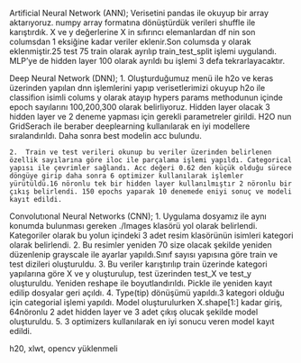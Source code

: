 Artificial Neural Network (ANN);
    Verisetini pandas ile okuyup bir array aktarıyoruz. numpy array formatına dönüştürdük verileri shuffle ile karıştırdık. X ve y değerlerine X in sıfırıncı elemanlardan df nin son columsdan  1 eksiğine kadar veriler eklenir.Son  columsda y olarak eklenmiştir.25 test 75 train olarak ayrılıp train_test_split işlemi uygulandı. MLP’ye de hidden layer 100 olarak ayrıldı bu işlemi 3 defa tekrarlayacaktır.

Deep Neural Network (DNN);
    1.	Oluşturduğumuz menü ile h2o ve keras üzerinden yapılan dnn işlemlerini yapıp verisetlerimizi okuyup h2o ile  classifion isimli colums y olarak atayıp hypers params methodunun içinde epoch sayılarını 100,200,300 olarak belirliyoruz. Hidden layer olacak 3 hidden layer ve 2 deneme yapması için gerekli parametreler girildi. H2O nun GridSerach ile beraber deeplearning kullanılarak en iyi modellere sıralandırıldı. Daha sonra best modelin acc bulundu.

    2.	Train ve test verileri okunup bu veriler üzerinden belirlenen özellik sayılarına göre iloc ile parçalama işlemi yapıldı. Categorical yapısı ile çevrimler sağlandı. Acc değeri 0.62 den küçük olduğu sürece döngüye girip daha sonra 6 optimizer kullanılarak işlemler yürütüldü.16 nöronlu tek bir hidden layer kullanılmıştır 2 nöronlu bir çıkış belirlendi. 150 epochs yaparak 10 denemede eniyi sonuç ve modeli kayıt edildi.

Convolutıonal Neural Networks (CNN);
    1.	Uygulama dosyamız ile aynı konumda bulunması gereken ./Images klasörü yol olarak belirlendi. Kategoriler olarak bu yolun içindeki 3 adet resim klasörünün isimleri kategori olarak belirlendi.
    2.	Bu resimler yeniden 70 size olacak şekilde yeniden düzenlenip grayscale ile ayarlar yapıldı.Sınıf sayısı yapısına göre train ve test dizileri oluşturuldu.
    3.	Bu veriler karıştırılıp train üzerinde kategori yapılarına göre X ve y oluşturulup, test üzerinden test_X ve test_y oluşturuldu. Yeniden reshape ile boyutlandırıldı. Pickle ile yeniden kayıt edilip dosyalar geri açıldı.
    4.	Type(tip) dönüşümü yapıldı.3 kategori olduğu için categorial işlemi yapıldı. Model oluşturulurken X.shape[1:] kadar giriş, 64nöronlu 2 adet hidden layer ve 3 adet çıkış olucak şekilde model oluşturuldu.
    5.	3 optimizers kullanılarak en iyi sonucu veren model kayıt edildi.


h20, xlwt, opencv yüklenmeli